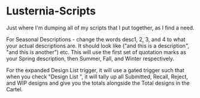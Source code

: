 # Lusternia-Scripts
Just where I'm dumping all of my scripts that I put together, as I find a need.

For Seasonal Descriptions - change the words desc1, 2, 3, and 4 to what your actual descriptions are. It should look like ("and this is a description", "and this is another") etc. This will use the first set of quotation marks as your Spring description, then Summer, Fall, and Winter respectively.

For the expanded Design List trigger, it will use a gated trigger such that when you check "Design List <cartel>", it will tally up all Submitted, Recall, Reject, and WIP designs and give you the totals alongside the Total designs in the Cartel.
